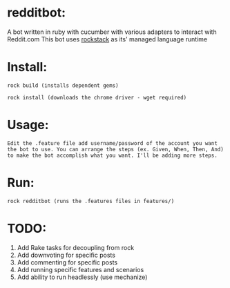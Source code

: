 redditbot:
=========

A bot written in ruby with cucumber with various adapters to interact with Reddit.com
This bot uses [rockstack](http://rockstack.org) as its' managed language runtime


Install:
=======

    rock build (installs dependent gems)
    
    rock install (downloads the chrome driver - wget required)


Usage:
=====

    Edit the .feature file add username/password of the account you want
    the bot to use. You can arrange the steps (ex. Given, When, Then, And)
    to make the bot accomplish what you want. I'll be adding more steps. 


Run:
===

    rock redditbot (runs the .features files in features/)


TODO:
====
1. Add Rake tasks for decoupling from rock
2. Add downvoting for specific posts
3. Add commenting for specific posts 
4. Add running specific features and scenarios 
5. Add ability to run headlessly (use mechanize)
